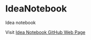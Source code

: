 # IdeaNotebook

Idea notebook

Visit [Idea Notebook GitHub Web Page]

[Idea Notebook GitHub Web Page]:<https://suryakant54321.github.io/IdeaNotebook/index.html>

